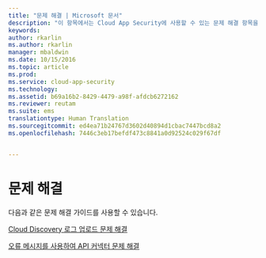 ```yaml
---
title: "문제 해결 | Microsoft 문서"
description: "이 항목에서는 Cloud App Security에 사용할 수 있는 문제 해결 항목을 나열합니다."
keywords: 
author: rkarlin
ms.author: rkarlin
manager: mbaldwin
ms.date: 10/15/2016
ms.topic: article
ms.prod: 
ms.service: cloud-app-security
ms.technology: 
ms.assetid: b69a16b2-8429-4479-a98f-afdcb6272162
ms.reviewer: reutam
ms.suite: ems
translationtype: Human Translation
ms.sourcegitcommit: ed4ea71b24767d3602d40894d1cbac7447bcd8a2
ms.openlocfilehash: 7446c3eb17befdf473c8841a0d92524c029f67df


---
```


# <a name="troubleshooting"></a>문제 해결
다음과 같은 문제 해결 가이드를 사용할 수 있습니다.

[Cloud Discovery 로그 업로드 문제 해결](troubleshooting-cloud-discovery.md)

[오류 메시지를 사용하여 API 커넥터 문제 해결](troubleshooting-api-connectors-using-error-messages.md)


<!--HONumber=Oct16_HO4-->



